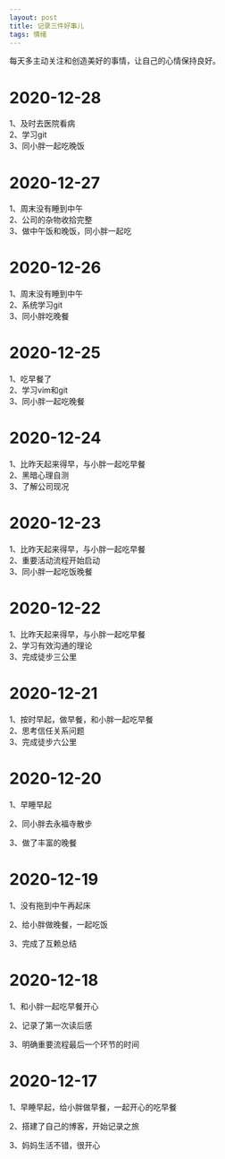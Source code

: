 ```yaml
---
layout: post
title: 记录三件好事儿
tags: 情绪
---
```


每天多主动关注和创造美好的事情，让自己的心情保持良好。

# 2020-12-28
1、及时去医院看病  
2、学习git  
3、同小胖一起吃晚饭

# 2020-12-27
1、周末没有睡到中午  
2、公司的杂物收拾完整  
3、做中午饭和晚饭，同小胖一起吃

# 2020-12-26
1、周末没有睡到中午  
2、系统学习git  
3、同小胖吃晚餐

# 2020-12-25
1、吃早餐了  
2、学习vim和git  
3、同小胖一起吃晚餐 

# 2020-12-24
1、比昨天起来得早，与小胖一起吃早餐  
2、黑暗心理自测   
3、了解公司现况 


# 2020-12-23
1、比昨天起来得早，与小胖一起吃早餐  
2、重要活动流程开始启动  
3、同小胖一起吃饭晚餐 

# 2020-12-22
1、比昨天起来得早，与小胖一起吃早餐  
2、学习有效沟通的理论  
3、完成徒步三公里  


# 2020-12-21  
1、按时早起，做早餐，和小胖一起吃早餐  
2、思考信任关系问题  
3、完成徒步六公里  

# 2020-12-20

1、早睡早起

2、同小胖去永福寺散步

3、做了丰富的晚餐

# 2020-12-19

1、没有拖到中午再起床

2、给小胖做晚餐，一起吃饭

3、完成了互赖总结
# 2020-12-18

1、和小胖一起吃早餐开心

2、记录了第一次读后感

3、明确重要流程最后一个环节的时间

# 2020-12-17

1、早睡早起，给小胖做早餐，一起开心的吃早餐

2、搭建了自己的博客，开始记录之旅

3、妈妈生活不错，很开心





